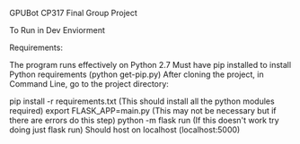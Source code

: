 GPUBot
CP317 Final Group Project

To Run in Dev Enviorment

Requirements:

The program runs effectively on Python 2.7
Must have pip installed to install Python requirements (python get-pip.py)
After cloning the project, in Command Line, go to the project directory:

pip install -r requirements.txt (This should install all the python modules required)
export FLASK_APP=main.py (This may not be necessary but if there are errors do this step)
python -m flask run (If this doesn't work try doing just flask run)
Should host on localhost (localhost:5000)
